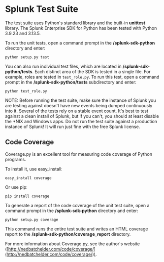 # Splunk Test Suite

The test suite uses Python's standard library and the built-in **unittest**
library. The Splunk Enterprise SDK for Python has been tested with Python 3.9.23 and 3.13.5.

To run the unit tests, open a command prompt in the **/splunk-sdk-python**
directory and enter:

    python setup.py test

You can also run individual test files, which are located in
**/splunk-sdk-python/tests**. Each distinct area of the SDK is tested in a
single file. For example, roles are tested
in `test_role.py`. To run this test, open a command prompt in
the **/splunk-sdk-python/tests** subdirectory and enter:

    python test_role.py

NOTE: Before running the test suite, make sure the instance of Splunk you
are testing against doesn't have new events being dumped continuously
into it. Several of the tests rely on a stable event count. It's best
to test against a clean install of Splunk, but if you can't, you
should at least disable the \*NIX and Windows apps. Do not run the test
suite against a production instance of Splunk! It will run just fine
with the free Splunk license.

## Code Coverage

Coverage.py is an excellent tool for measuring code coverage of Python programs.

To install it, use easy_install:

    easy_install coverage

Or use pip:

    pip install coverage

To generate a report of the code coverage of the unit test suite, open a command
prompt in the **/splunk-sdk-python** directory and enter:

    python setup.py coverage

This command runs the entire test suite and writes an HTML coverage report to
the **/splunk-sdk-python/coverage_report** directory.

For more information about Coverage.py, see the author's website
([http://nedbatchelder.com/code/coverage/](http://nedbatchelder.com/code/coverage/)).
